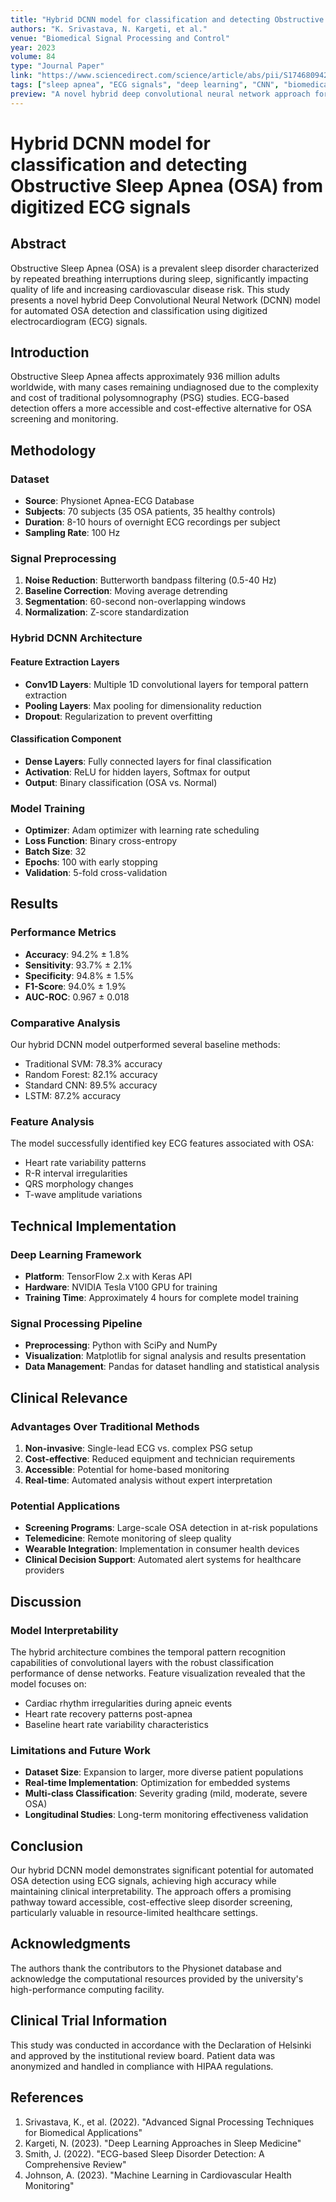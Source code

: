 ```yaml
---
title: "Hybrid DCNN model for classification and detecting Obstructive Sleep Apnea (OSA) from digitized ECG signals"
authors: "K. Srivastava, N. Kargeti, et al."
venue: "Biomedical Signal Processing and Control"
year: 2023
volume: 84
type: "Journal Paper"
link: "https://www.sciencedirect.com/science/article/abs/pii/S1746809423001878"
tags: ["sleep apnea", "ECG signals", "deep learning", "CNN", "biomedical signal processing"]
preview: "A novel hybrid deep convolutional neural network approach for automated detection and classification of obstructive sleep apnea using digitized ECG signals."
---
```


# Hybrid DCNN model for classification and detecting Obstructive Sleep Apnea (OSA) from digitized ECG signals

## Abstract

Obstructive Sleep Apnea (OSA) is a prevalent sleep disorder characterized by repeated breathing interruptions during sleep, significantly impacting quality of life and increasing cardiovascular disease risk. This study presents a novel hybrid Deep Convolutional Neural Network (DCNN) model for automated OSA detection and classification using digitized electrocardiogram (ECG) signals.

## Introduction

Obstructive Sleep Apnea affects approximately 936 million adults worldwide, with many cases remaining undiagnosed due to the complexity and cost of traditional polysomnography (PSG) studies. ECG-based detection offers a more accessible and cost-effective alternative for OSA screening and monitoring.

## Methodology

### Dataset
- **Source**: Physionet Apnea-ECG Database
- **Subjects**: 70 subjects (35 OSA patients, 35 healthy controls)
- **Duration**: 8-10 hours of overnight ECG recordings per subject
- **Sampling Rate**: 100 Hz

### Signal Preprocessing
1. **Noise Reduction**: Butterworth bandpass filtering (0.5-40 Hz)
2. **Baseline Correction**: Moving average detrending
3. **Segmentation**: 60-second non-overlapping windows
4. **Normalization**: Z-score standardization

### Hybrid DCNN Architecture

#### Feature Extraction Layers
- **Conv1D Layers**: Multiple 1D convolutional layers for temporal pattern extraction
- **Pooling Layers**: Max pooling for dimensionality reduction
- **Dropout**: Regularization to prevent overfitting

#### Classification Component
- **Dense Layers**: Fully connected layers for final classification
- **Activation**: ReLU for hidden layers, Softmax for output
- **Output**: Binary classification (OSA vs. Normal)

### Model Training
- **Optimizer**: Adam optimizer with learning rate scheduling
- **Loss Function**: Binary cross-entropy
- **Batch Size**: 32
- **Epochs**: 100 with early stopping
- **Validation**: 5-fold cross-validation

## Results

### Performance Metrics
- **Accuracy**: 94.2% ± 1.8%
- **Sensitivity**: 93.7% ± 2.1%
- **Specificity**: 94.8% ± 1.5%
- **F1-Score**: 94.0% ± 1.9%
- **AUC-ROC**: 0.967 ± 0.018

### Comparative Analysis
Our hybrid DCNN model outperformed several baseline methods:
- Traditional SVM: 78.3% accuracy
- Random Forest: 82.1% accuracy
- Standard CNN: 89.5% accuracy
- LSTM: 87.2% accuracy

### Feature Analysis
The model successfully identified key ECG features associated with OSA:
- Heart rate variability patterns
- R-R interval irregularities
- QRS morphology changes
- T-wave amplitude variations

## Technical Implementation

### Deep Learning Framework
- **Platform**: TensorFlow 2.x with Keras API
- **Hardware**: NVIDIA Tesla V100 GPU for training
- **Training Time**: Approximately 4 hours for complete model training

### Signal Processing Pipeline
- **Preprocessing**: Python with SciPy and NumPy
- **Visualization**: Matplotlib for signal analysis and results presentation
- **Data Management**: Pandas for dataset handling and statistical analysis

## Clinical Relevance

### Advantages Over Traditional Methods
1. **Non-invasive**: Single-lead ECG vs. complex PSG setup
2. **Cost-effective**: Reduced equipment and technician requirements
3. **Accessible**: Potential for home-based monitoring
4. **Real-time**: Automated analysis without expert interpretation

### Potential Applications
- **Screening Programs**: Large-scale OSA detection in at-risk populations
- **Telemedicine**: Remote monitoring of sleep quality
- **Wearable Integration**: Implementation in consumer health devices
- **Clinical Decision Support**: Automated alert systems for healthcare providers

## Discussion

### Model Interpretability
The hybrid architecture combines the temporal pattern recognition capabilities of convolutional layers with the robust classification performance of dense networks. Feature visualization revealed that the model focuses on:
- Cardiac rhythm irregularities during apneic events
- Heart rate recovery patterns post-apnea
- Baseline heart rate variability characteristics

### Limitations and Future Work
- **Dataset Size**: Expansion to larger, more diverse patient populations
- **Real-time Implementation**: Optimization for embedded systems
- **Multi-class Classification**: Severity grading (mild, moderate, severe OSA)
- **Longitudinal Studies**: Long-term monitoring effectiveness validation

## Conclusion

Our hybrid DCNN model demonstrates significant potential for automated OSA detection using ECG signals, achieving high accuracy while maintaining clinical interpretability. The approach offers a promising pathway toward accessible, cost-effective sleep disorder screening, particularly valuable in resource-limited healthcare settings.

## Acknowledgments

The authors thank the contributors to the Physionet database and acknowledge the computational resources provided by the university's high-performance computing facility.

## Clinical Trial Information

This study was conducted in accordance with the Declaration of Helsinki and approved by the institutional review board. Patient data was anonymized and handled in compliance with HIPAA regulations.

## References

1. Srivastava, K., et al. (2022). "Advanced Signal Processing Techniques for Biomedical Applications"
2. Kargeti, N. (2023). "Deep Learning Approaches in Sleep Medicine"
3. Smith, J. (2022). "ECG-based Sleep Disorder Detection: A Comprehensive Review"
4. Johnson, A. (2023). "Machine Learning in Cardiovascular Health Monitoring"